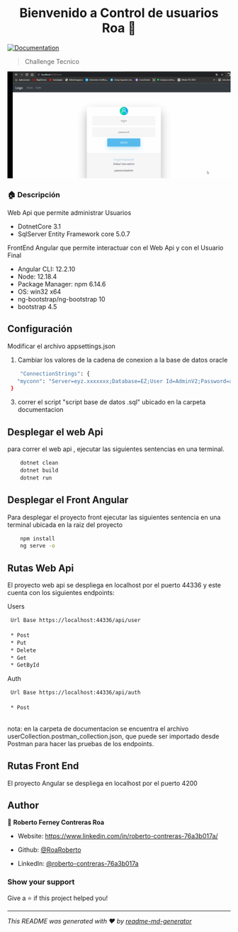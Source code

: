 <h1 align="center">Bienvenido a Control de usuarios Roa 👋</h1>
<p>
 
  <a href="tarjet//dd" target="_blank">
    <img alt="Documentation" src="https://img.shields.io/badge/documentation-yes-brightgreen.svg" />
  </a>
  
</p>

> Challenge Tecnico 

![probando el proyecto](documentacion/img/prueba.gif)

### 🏠 Descripción

Web Api que permite administrar Usuarios

* DotnetCore 3.1
* SqlServer Entity Framework core 5.0.7

FrontEnd Angular que permite interactuar con el Web Api y con el Usuario Final

* Angular CLI: 12.2.10
* Node: 12.18.4
* Package Manager: npm 6.14.6
* OS: win32 x64
* ng-bootstrap/ng-bootstrap 10
* bootstrap 4.5







## Configuración
 
Modificar el archivo appsettings.json
 
1. Cambiar los valores de la cadena de conexion a la base de datos oracle
 
 ```sh
	 "ConnectionStrings": {
    "myconn": "Server=eyz.xxxxxxx;Database=EZ;User Id=AdminV2;Password=abc123$$"
  }
```


3. correr el script "script base de datos .sql" ubicado en la carpeta documentacion



## Desplegar el web Api

para correr el web api , ejecutar las siguientes sentencias en una terminal.

```sh
    dotnet clean
    dotnet build
	dotnet run
```

## Desplegar el Front Angular

Para desplegar el proyecto front ejecutar las siguientes sentencia en una terminal ubicada en la raiz del proyecto

```sh
    npm install
	ng serve -o
```

## Rutas Web Api
El proyecto web api se despliega en localhost por el puerto 44336
y este cuenta con los siguientes endpoints:

Users
```sh
 Url Base https://localhost:44336/api/user
 
 * Post  
 * Put
 * Delete
 * Get
 * GetById
```

Auth
```sh
 Url Base https://localhost:44336/api/auth
 
 * Post  
 
```


nota: en la carpeta de documentacion se encuentra el archivo userCollection.postman_collection.json, que puede ser importado desde Postman para hacer las pruebas de los endpoints.


## Rutas Front End

El proyecto Angular se despliega en localhost por el puerto 4200



## Author

👤 **Roberto Ferney Contreras Roa**

* Website:  https://www.linkedin.com/in/roberto-contreras-76a3b017a/

* Github: [@RoaRoberto](https://github.com/roaroberto)
* LinkedIn: [@roberto-contreras-76a3b017a](https://www.linkedin.com/in/roberto-contreras-76a3b017a/)

### Show your support

Give a ⭐️ if this project helped you!

***
_This README was generated with ❤️ by [readme-md-generator](https://github.com/kefranabg/readme-md-generator)_
